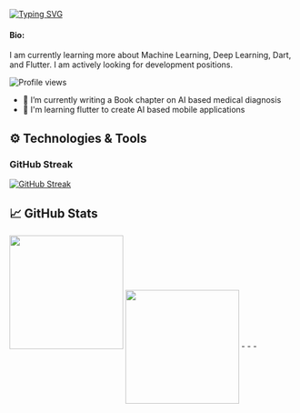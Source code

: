 [![Typing SVG](https://readme-typing-svg.herokuapp.com?color=15485F&center=true&vCenter=true&lines=Hi+there%2C+I'm+Yeasir+Arefin+Tusher)](http://yeasirarefin.com)
#### Bio:
I am currently learning more about Machine Learning, Deep Learning, Dart, and
Flutter. I am actively looking for development positions.

![Profile views](https://gpvc.arturio.dev/shishir2sr)

- 🌱 I’m currently writing a Book chapter on AI based medical diagnosis
- 👯 I'm learning flutter to create AI based mobile applications





## ⚙️ Technologies & Tools
### GitHub Streak
[![GitHub Streak](https://github-readme-streak-stats.herokuapp.com/?user=shishir2sr)](http://yeasirarefin.com)

## &#x1f4c8; GitHub Stats

<img height="200" src="https://github-readme-stats.vercel.app/api?username=shishir2sr&count_private=true" />

<img align="center" height="200" src="https://github-profile-trophy.vercel.app/?username=shishir2sr&count_private=true"/>
-
-
-
